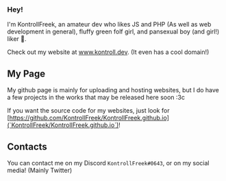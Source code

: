 ### Hey!
I'm KontrollFreek, an amateur dev who likes JS and PHP (As well as web development in general), fluffy green folf girl, and pansexual boy (and girl!) liker 🥰.

Check out my website at www.kontroll.dev. (It even has a cool domain!)
## My Page
My github page is mainly for uploading and hosting websites, but I do have a few projects in the works that may be released here soon :3c

If you want the source code for my websites, just look for [https://github.com/KontrollFreek/KontrollFreek.github.io](`KontrollFreek/KontrollFreek.github.io`)!
## Contacts
You can contact me on my Discord `KontrollFreek#0643`, or on my social media! (Mainly Twitter)
